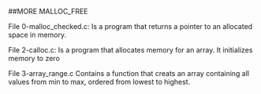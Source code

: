 ##MORE MALLOC_FREE

File 0-malloc_checked.c: Is a program that returns a pointer to an allocated space in memory.

File 2-calloc.c: Is a program that allocates memory for an array. It initializes memory to zero

File 3-array_range.c Contains a function that creats an array containing all values from min to max, ordered from lowest to highest.
